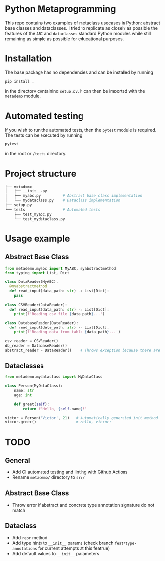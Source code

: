 # Python Metaprogramming
This repo contains two examples of metaclass usecases in Python: abstract base classes and dataclasses. I tried to replicate as closely as possible the features of the `ABC` and `dataclasses` standard Python modules while still remaining as simple as possible for educational purposes.

# Installation
The base package has no dependencies and can be installed by running
```bash
pip install .
```
in the directory containing `setup.py`. It can then be imported with the `metademo` module.

# Automated testing
If you wish to run the automated tests, then the `pytest` module is required. The tests can be executed by running
```bash
pytest
```
in the root or `/tests` directory.

# Project structure
```bash
├── metademo
│   ├── __init__.py
│   ├── myabc.py          # Abstract base class implementation
│   └── mydataclass.py    # Dataclass implementation
├── setup.py
└── tests                 # Automated tests
    ├── test_myabc.py
    └── test_mydataclass.py
```

# Usage example
## Abstract Base Class
```python
from metademo.myabc import MyABC, myabstractmethod
from typing import List, Dict

class DataReader(MyABC):
  @myabstractmethod
  def read_input(data_path: str) -> List[Dict]:
    pass
    
class CSVReader(DataReader):
  def read_input(data_path: str) -> List[Dict]:
    print(f'Reading csv file {data_path}...')

class DatabaseReader(DataReader):
  def read_input(data_path: str) -> List[Dict]:
    print(f'Reading data from table {data_path}...')

csv_reader = CSVReader()
db_reader = DatabaseReader()
abstract_reader = DataReader()    # Throws exception because there are unimplemented abstract methods
```
## Dataclasses
```python
from metademo.mydataclass import MyDataClass

class Person(MyDataClass):
    name: str
    age: int

    def greet(self):
        return f'Hello, {self.name}!'

victor = Person('Victor', 21)   # Automatically generated init method
victor.greet()                  # Hello, Victor!
```

# TODO
## General
- Add CI automated testing and linting with Github Actions
- Rename `metademo/` directory to `src/`

## Abstract Base Class
- Throw error if abstract and concrete type annotation signature do not match

## Dataclass
- Add `repr` method
- Add type hints to `__init__` params (check branch `feat/type-annotations` for current attempts at this featrue)
- Add default values to `__init__` parameters
